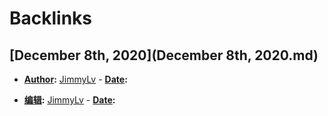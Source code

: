 
# Backlinks
## [December 8th, 2020](December 8th, 2020.md)
- **[Author](Author.md):** [JimmyLv](JimmyLv.md)
        - **[Date](Date.md):**

- **[编辑](编辑.md):** [JimmyLv](JimmyLv.md)
            - **[Date](Date.md):**

